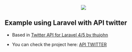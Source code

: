 <p align="center"><img src="https://laravel.com/assets/img/components/logo-laravel.svg"></p>

## Example using Laravel with API twitter

- Based in [Twitter API for Laravel 4/5 by thujohn](https://github.com/thujohn/twitter)

- You can check the project here: [API TWITTER](http://api-twitter.decimart.com) 
